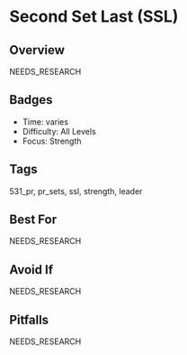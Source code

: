 # Second Set Last (SSL)

## Overview
NEEDS_RESEARCH

## Badges
- Time: varies
- Difficulty: All Levels
- Focus: Strength

## Tags
531_pr, pr_sets, ssl, strength, leader

## Best For
NEEDS_RESEARCH

## Avoid If
NEEDS_RESEARCH

## Pitfalls
NEEDS_RESEARCH
